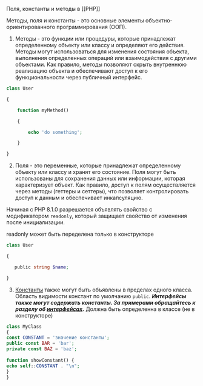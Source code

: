 Поля, константы и методы в [[РНР]]

Методы, поля и константы - это основные элементы объектно-ориентированного программирования (ООП).

1. Методы - это функции или процедуры, которые принадлежат определенному объекту или классу и определяют его действия. Методы могут использоваться для изменения состояния объекта, выполнения определенных операций или взаимодействия с другими объектами. Как правило, методы позволяют скрыть внутреннюю реализацию объекта и обеспечивают доступ к его функциональности через публичный интерфейс.


```php
class User

{

    function myMethod()

    {

        echo 'do something';

    }

}
```

2. Поля - это переменные, которые принадлежат определенному объекту или классу и хранят его состояние. Поля могут быть использованы для сохранения данных или информации, которая характеризует объект. Как правило, доступ к полям осуществляется через методы (геттеры и сеттеры), что позволяет контролировать доступ к данным и обеспечивает инкапсуляцию.


Начиная с PHP 8.1.0 разрешается объявлять свойство с модификатором `readonly`, который защищает свойство от изменения после инициализации.

readonly может быть переделена только в конструкторе

```php
class User

{

   public string $name;

}
```


3. [Константы](https://www.php.net/manual/ru/language.constants.php) также могут быть объявлены в пределах одного класса. Область видимости констант по умолчанию `public`. ***Интерфейсы также могут содержать константы. За примерами обращайтесь к разделу об [интерфейсах](https://www.php.net/manual/ru/language.oop5.interfaces.php).*** Должна быть определенна в классе (не в конструкторе)

```php
class MyClass  
{  
const CONSTANT = 'значение константы';
public const BAR = 'bar';  
private const BAZ = 'baz';
  
function showConstant() {  
echo self::CONSTANT . "\n";  
}  
}

```